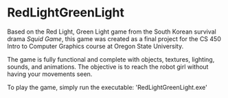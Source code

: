 # RedLightGreenLight
Based on the Red Light, Green Light game from the South Korean survival drama *Squid Game*,
this game was created as a final project for the CS 450 Intro to Computer Graphics course at Oregon State University.

The game is fully functional and complete with objects, textures, lighting, sounds, and animations.
The objective is to reach the robot girl without having your movements seen.

To play the game, simply run the executable: 'RedLightGreenLight.exe'
